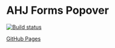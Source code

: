 # AHJ Forms Popover

[![Build status](https://ci.appveyor.com/api/projects/status/j96dkevc555ufdg9?svg=true)](https://ci.appveyor.com/project/TatianaLevoshko/ahj-forms-popover)

[GitHub Pages](https://TatianaLevoshko.github.io/ahj-forms-popover)

